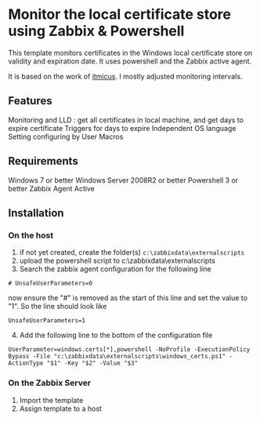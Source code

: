 # Monitor the local certificate store using Zabbix & Powershell

This template monitors certificates in the Windows local certificate store on validity and expiration date.
It uses powershell and the Zabbix active agent.

It is based on the work of [itmicus](https://github.com/itmicus/zabbix/tree/master/Template%20Windows%20Certificates). I mostly adjusted monitoring intervals.

## Features

Monitoring and LLD : get all certificates in local machine, and get days to expire certificate
Triggers for days to expire
Independent OS language
Setting configuring by User Macros

## Requirements

Windows 7 or better
Windows Server 2008R2 or better
Powershell 3 or better
Zabbix Agent Active

## Installation

### On the host
1. if not yet created, create the folder(s) `c:\zabbixdata\externalscripts`
2. upload the powershell script to c:\zabbixdata\externalscripts
3. Search the zabbix agent configuration for the following line

`# UnsafeUserParameters=0`

  now ensure the "#" is removed as the start of this line and set the value to "1".
  So the line should look like

`UnsafeUserParameters=1`

4. Add the following line to the bottom of the configuration file

`UserParameter=windows.certs[*],powershell -NoProfile -ExecutionPolicy Bypass -File "c:\zabbixdata\externalscripts\windows_certs.ps1" -ActionType "$1" -Key "$2" -Value "$3"`

### On the Zabbix Server
1. Import the template
2. Assign template to a host
